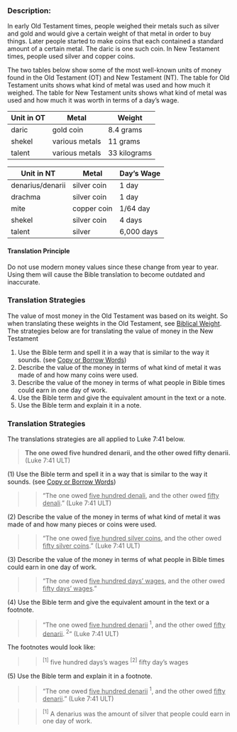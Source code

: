 
### Description:

In early Old Testament times, people weighed their metals such as silver and gold and would give a certain weight of that metal in order to buy things. Later people started to make coins that each contained a standard amount of a certain metal. The daric is one such coin.  In New Testament times, people used silver and copper coins.

The two tables below show some of the most well-known units of money found in the Old Testament (OT) and New Testament (NT). The table for Old Testament units shows what kind of metal was used and how much it weighed. The table for New Testament units shows what kind of metal was used and how much it was worth in terms of a day’s wage.

| Unit in OT | Metal  | Weight  |
| -------- | -------- | -------- |
| daric     | gold coin  | 8.4 grams      |
| shekel | various metals |  11 grams |
| talent | various metals |  33 kilograms|


| Unit in NT |  Metal |  Day’s Wage  |
| -------- | -------- | -------- |
| denarius/denarii | silver coin |  1 day |
| drachma | silver coin |  1 day |
| mite | copper coin|  1/64 day |
| shekel | silver coin |  4 days |
| talent | silver |  6,000 days |

#### Translation Principle

Do not use modern money values since these change from year to year. Using them will cause the Bible translation to become outdated and inaccurate.

### Translation Strategies

The value of most money in the Old Testament was based on its weight. So when translating these weights in the Old Testament, see [Biblical Weight](../translate-bweight/01.md).
The strategies below are for translating the value of money in the New Testament

1. Use the Bible term and spell it in a way that is similar to the way it sounds. (see [Copy or Borrow Words](../translate-transliterate/01.md))
1. Describe the value of the money in terms of what kind of metal it was made of and how many coins were used.
1. Describe the value of the money in terms of what people in Bible times could earn in one day of work.
1. Use the Bible term and give the equivalent amount in the text or a note.
1. Use the Bible term and explain it in a note.

### Translation Strategies

The translations strategies are all applied to Luke 7:41 below.

> **The one owed five hundred denarii, and the other owed fifty denarii.** (Luke 7:41 ULT)

(1) Use the Bible term and spell it in a way that is similar to the way it sounds. (see [Copy or Borrow Words](../translate-transliterate/01.md))

>> “The one owed <u>five hundred denali</u>, and the other owed <u>fifty denali</u>.” (Luke 7:41 ULT)

(2) Describe the value of the money in terms of what kind of metal it was made of and how many pieces or coins were used.

>> “The one owed <u>five hundred silver coins</u>, and the other owed <u>fifty silver coins</u>.” (Luke 7:41 ULT)

(3) Describe the value of the money in terms of what people in Bible times could earn in one day of work.

>> “The one owed <u>five hundred days’ wages</u>, and the other owed <u>fifty days’ wages</u>.”

(4) Use the Bible term and give the equivalent amount in the text or a footnote.

>> “The one owed <u>five hundred denarii</u> <sup> 1</sup>, and the other owed <u>fifty denarii</u>.<sup> 2</sup>“ (Luke 7:41 ULT) 
    
The footnotes would look like:

>> <sup> [1]</sup> five hundred days’s wages
>> <sup> [2]</sup> fifty day’s wages

(5) Use the Bible term and explain it in a footnote.

>> “The one owed <u>five hundred denarii</u> <sup> 1</sup>, and the other owed <u>fifty denarii</u>.” (Luke 7:41 ULT)

>> <sup> [1]</sup> A denarius was the amount of silver that people could earn in one day of work.

